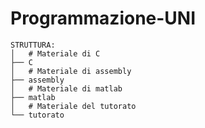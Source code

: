 # Programmazione-UNI

```
STRUTTURA:
│   # Materiale di C
├── C
│   # Materiale di assembly
├── assembly
│   # Materiale di matlab
├── matlab
│   # Materiale del tutorato
└── tutorato
```
